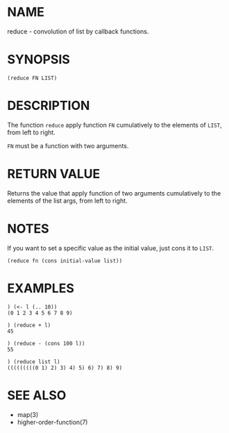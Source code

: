 # NAME
reduce - convolution of list by callback functions.

# SYNOPSIS

    (reduce FN LIST)

# DESCRIPTION
The function `reduce` apply function `FN` cumulatively to the elements of `LIST`, from left to right.

`FN` must be a function with two arguments.

# RETURN VALUE
Returns the value that apply function of two arguments cumulatively to the elements of the list args, from left to right.

# NOTES
If you want to set a specific value as the initial value, just cons it to `LIST`.

    (reduce fn (cons initial-value list))

# EXAMPLES

    ) (<- l (.. 10))
    (0 1 2 3 4 5 6 7 8 9)

    ) (reduce + l)
    45

    ) (reduce - (cons 100 l))
    55

    ) (reduce list l)
    (((((((((0 1) 2) 3) 4) 5) 6) 7) 8) 9)

# SEE ALSO
- map(3)
- higher-order-function(7)
